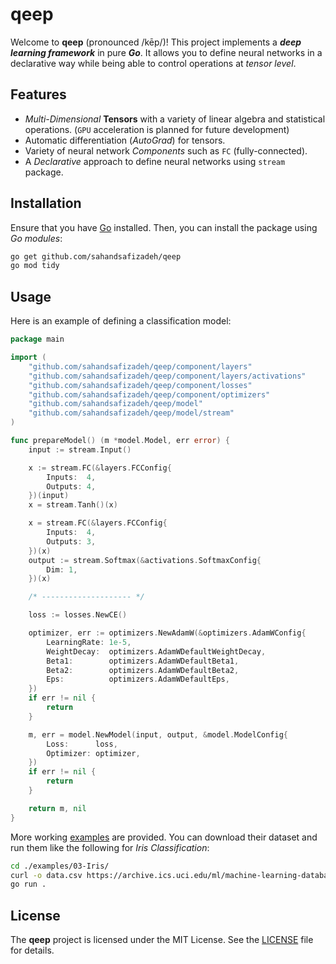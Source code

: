 # qeep

Welcome to **qeep** (pronounced /kēp/)! This project implements a **_deep learning framework_** in pure **_Go_**. It allows you to define neural networks in a declarative way while being able to control operations at _tensor level_.

## Features

- _Multi-Dimensional_ **Tensors** with a variety of linear algebra and statistical operations. (`GPU` acceleration is planned for future development)
- Automatic differentiation (_AutoGrad_) for tensors.
- Variety of neural network _Components_ such as `FC` (fully-connected).
- A _Declarative_ approach to define neural networks using `stream` package.

## Installation

Ensure that you have [Go](https://go.dev/dl/) installed. Then, you can install the package using _Go modules_:

```bash
go get github.com/sahandsafizadeh/qeep
go mod tidy
```

## Usage

Here is an example of defining a classification model:

```go
package main

import (
	"github.com/sahandsafizadeh/qeep/component/layers"
	"github.com/sahandsafizadeh/qeep/component/layers/activations"
	"github.com/sahandsafizadeh/qeep/component/losses"
	"github.com/sahandsafizadeh/qeep/component/optimizers"
	"github.com/sahandsafizadeh/qeep/model"
	"github.com/sahandsafizadeh/qeep/model/stream"
)

func prepareModel() (m *model.Model, err error) {
	input := stream.Input()

	x := stream.FC(&layers.FCConfig{
		Inputs:  4,
		Outputs: 4,
	})(input)
	x = stream.Tanh()(x)

	x = stream.FC(&layers.FCConfig{
		Inputs:  4,
		Outputs: 3,
	})(x)
	output := stream.Softmax(&activations.SoftmaxConfig{
		Dim: 1,
	})(x)

	/* -------------------- */

	loss := losses.NewCE()

	optimizer, err := optimizers.NewAdamW(&optimizers.AdamWConfig{
		LearningRate: 1e-5,
		WeightDecay:  optimizers.AdamWDefaultWeightDecay,
		Beta1:        optimizers.AdamWDefaultBeta1,
		Beta2:        optimizers.AdamWDefaultBeta2,
		Eps:          optimizers.AdamWDefaultEps,
	})
	if err != nil {
		return
	}

	m, err = model.NewModel(input, output, &model.ModelConfig{
		Loss:      loss,
		Optimizer: optimizer,
	})
	if err != nil {
		return
	}

	return m, nil
}
```

More working [examples](./examples) are provided. You can download their dataset and run them like the following for _Iris Classification_:

```bash
cd ./examples/03-Iris/
curl -o data.csv https://archive.ics.uci.edu/ml/machine-learning-databases/iris/iris.data
go run .
```

## License

The **qeep** project is licensed under the MIT License. See the [LICENSE](./LICENSE) file for details.
